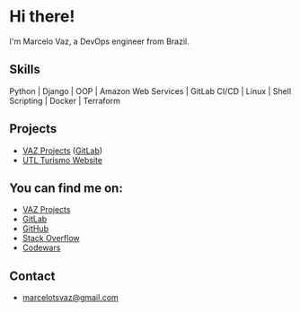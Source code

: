 # Hi there!
I'm Marcelo Vaz, a DevOps engineer from Brazil.


## Skills
Python | Django | OOP | Amazon Web Services | GitLab CI/CD | Linux | Shell Scripting | Docker | Terraform


## Projects
- [VAZ Projects](https://vazprojects.com) ([GitLab](https://gitlab.com/marcelotsvaz/vaz-projects))
- [UTL Turismo Website](https://utloperadora.com.br)


## You can find me on:
- [VAZ Projects](https://vazprojects.com)
- [GitLab](https://gitlab.com/marcelotsvaz)
- [GitHub](https://github.com/Marcelotsvaz)
- [Stack Overflow](https://stackoverflow.com/users/5283604/marcelotsvaz)
- [Codewars](https://www.codewars.com/users/Marcelotsvaz)


## Contact
- marcelotsvaz@gmail.com